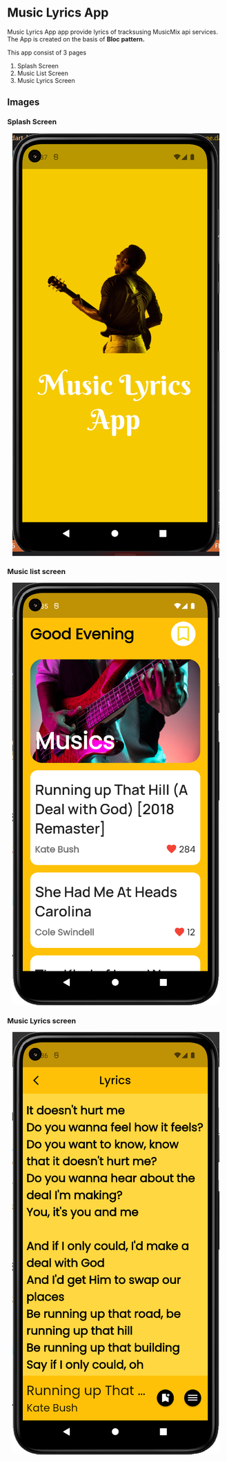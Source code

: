# Music Lyrics App

Music Lyrics App app provide lyrics of tracksusing MusicMix api services. The App is created on the basis of <b>Bloc pattern.</b>

This app consist of 3 pages
<ol>
<li>Splash Screen</li>
<li>Music List Screen</li>
<li>Music Lyrics Screen</li>
</ol>

## Images

### Splash Screen
<p align="center" width="50%">
    <img src="https://github.com/bhagwanZaki/music-app-flutter/blob/main/app%20screenshots/splashScreen.png"> 
</p>

### Music list screen
<p align="center" width="50%">
    <img src="https://github.com/bhagwanZaki/music-app-flutter/blob/main/app%20screenshots/musicList.png"> 
</p>

### Music Lyrics screen
<p align="center" width="50%">
    <img src="https://github.com/bhagwanZaki/music-app-flutter/blob/main/app%20screenshots/lyricsScreen.png"> 
</p>


